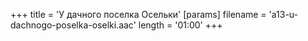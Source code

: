 +++
title = 'У дачного поселка Осельки'
[params]
  filename = 'a13-u-dachnogo-poselka-oselki.aac'
  length = '01:00'
+++
